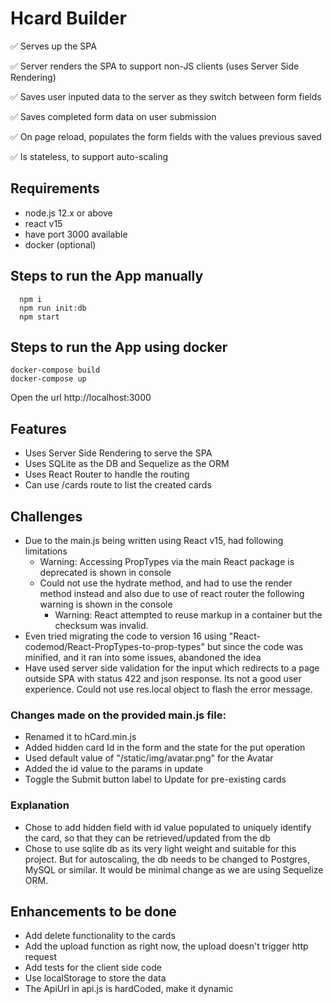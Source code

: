 # Hcard Builder

:white_check_mark: Serves up the SPA

:white_check_mark: Server renders the SPA to support non-JS clients (uses Server Side Rendering)

:white_check_mark: Saves user inputed data to the server as they switch between form fields

:white_check_mark: Saves completed form data on user submission

:white_check_mark: On page reload, populates the form fields with the values previous saved

:white_check_mark: Is stateless, to support auto-scaling

## Requirements

- node.js 12.x or above
- react v15
- have port 3000 available
- docker (optional)

## Steps to run the App manually

```
  npm i
  npm run init:db
  npm start
```

## Steps to run the App using docker

```
docker-compose build
docker-compose up
```

Open the url http://localhost:3000

## Features

- Uses Server Side Rendering to serve the SPA
- Uses SQLite as the DB and Sequelize as the ORM
- Uses React Router to handle the routing
- Can use /cards route to list the created cards

## Challenges

- Due to the main.js being written using React v15, had following limitations
  - Warning: Accessing PropTypes via the main React package is deprecated is shown in console
  - Could not use the hydrate method, and had to use the render method instead and also due to use of react router the following warning is shown in the console
    - Warning: React attempted to reuse markup in a container but the checksum was invalid.
- Even tried migrating the code to version 16 using "React-codemod/React-PropTypes-to-prop-types"
  but since the code was minified, and it ran into some issues, abandoned the idea
- Have used server side validation for the input which redirects to a page outside SPA with status 422 and json response. Its not a good user experience. Could not use res.local object to flash the error message.

### Changes made on the provided main.js file:

- Renamed it to hCard.min.js
- Added hidden card Id in the form and the state for the put operation
- Used default value of "/static/img/avatar.png" for the Avatar
- Added the id value to the params in update
- Toggle the Submit button label to Update for pre-existing cards

### Explanation

- Chose to add hidden field with id value populated to uniquely identify the card,
  so that they can be retrieved/updated from the db
- Chose to use sqlite db as its very light weight and suitable for this project.
  But for autoscaling, the db needs to be changed to Postgres, MySQL or similar.
  It would be minimal change as we are using Sequelize ORM.

## Enhancements to be done

- Add delete functionality to the cards
- Add the upload function as right now, the upload doesn't trigger http request
- Add tests for the client side code
- Use localStorage to store the data
- The ApiUrl in api.js is hardCoded, make it dynamic

